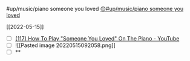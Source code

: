 #up/music/piano someone you loved
[😊#up/music/piano someone you loved](https://47.111.95.20:6001/user/1/md?prefill=%23up%2Fmusic%2Fpiano%20someone%20you%20loved)

[[2022-05-15]]
- [ ] [(117) How To Play "Someone You Loved" On The Piano - YouTube](https://www.youtube.com/watch?v=i1AMYsR7xHQ)
- [ ] ![[Pasted image 20220515092058.png]]
- [ ] **
